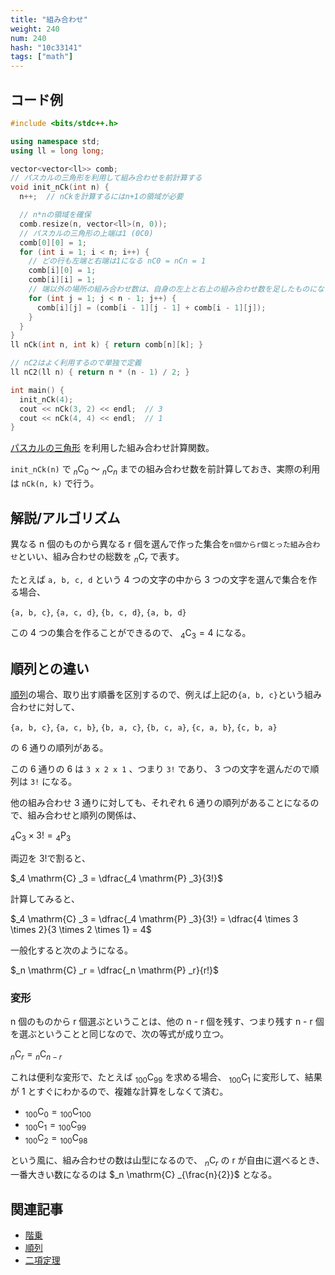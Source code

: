 ```yaml
---
title: "組み合わせ"
weight: 240
num: 240
hash: "10c33141"
tags: ["math"]
---
```


## コード例

```cpp
#include <bits/stdc++.h>

using namespace std;
using ll = long long;

vector<vector<ll>> comb;
// パスカルの三角形を利用して組み合わせを前計算する
void init_nCk(int n) {
  n++;  // nCkを計算するにはn+1の領域が必要

  // n*nの領域を確保
  comb.resize(n, vector<ll>(n, 0));
  // パスカルの三角形の上端は1 (0C0)
  comb[0][0] = 1;
  for (int i = 1; i < n; i++) {
    // どの行も左端と右端は1になる nC0 = nCn = 1
    comb[i][0] = 1;
    comb[i][i] = 1;
    // 端以外の場所の組み合わせ数は、自身の左上と右上の組み合わせ数を足したものになる
    for (int j = 1; j < n - 1; j++) {
      comb[i][j] = (comb[i - 1][j - 1] + comb[i - 1][j]);
    }
  }
}
ll nCk(int n, int k) { return comb[n][k]; }

// nC2はよく利用するので単独で定義
ll nC2(ll n) { return n * (n - 1) / 2; }

int main() {
  init_nCk(4);
  cout << nCk(3, 2) << endl;  // 3
  cout << nCk(4, 4) << endl;  // 1
}
```

[パスカルの三角形](/59bd1ded) を利用した組み合わせ計算関数。

`init_nCk(n)` で $_n \mathrm{C} _0$ ～ $_n \mathrm{C} _n$ までの組み合わせ数を前計算しておき、実際の利用は `nCk(n, k)` で行う。

## 解説/アルゴリズム

異なる n 個のものから異なる r 個を選んで作った集合を`n個からr個とった組み合わせ`といい、組み合わせの総数を $_n \mathrm{C} _r$ で表す。

たとえば `a, b, c, d` という 4 つの文字の中から 3 つの文字を選んで集合を作る場合、

`{a, b, c}`, `{a, c, d}`, `{b, c, d}`, `{a, b, d}`

この 4 つの集合を作ることができるので、 $_4 \mathrm{C} _3 = 4$ になる。

## 順列との違い

[順列](/be4f0af7)の場合、取り出す順番を区別するので、例えば上記の`{a, b, c}`という組み合わせに対して、

`{a, b, c}`, `{a, c, b}`, `{b, a, c}`, `{b, c, a}`, `{c, a, b}`, `{c, b, a}`

の 6 通りの順列がある。

この 6 通りの 6 は `3 x 2 x 1` 、つまり `3!` であり、 3 つの文字を選んだので順列は `3!` になる。

他の組み合わせ 3 通りに対しても、それぞれ 6 通りの順列があることになるので、組み合わせと順列の関係は、

$_4 \mathrm{C} _3 \times 3! = {_4 \mathrm{P} _3}$

両辺を 3!で割ると、

$_4 \mathrm{C} _3 = \dfrac{_4 \mathrm{P} _3}{3!}$

計算してみると、

$_4 \mathrm{C} _3 = \dfrac{_4 \mathrm{P} _3}{3!} = \dfrac{4 \times 3 \times 2}{3 \times 2 \times 1} = 4$

一般化すると次のようになる。

$_n \mathrm{C} _r = \dfrac{_n \mathrm{P} _r}{r!}$

### 変形

n 個のものから r 個選ぶということは、他の n - r 個を残す、つまり残す n - r 個を選ぶということと同じなので、次の等式が成り立つ。

$_n \mathrm{C} _r = {_n \mathrm{C} _{n-r}}$

これは便利な変形で、たとえば $_{100} \mathrm{C} _{99}$ を求める場合、 $_{100} \mathrm{C} _1$ に変形して、結果が 1 とすぐにわかるので、複雑な計算をしなくて済む。

- $_{100} \mathrm{C} _{0} = {_{100} \mathrm{C} _{100}}$
- $_{100} \mathrm{C} _{1} = {_{100} \mathrm{C} _{99}}$
- $_{100} \mathrm{C} _{2} = {_{100} \mathrm{C} _{98}}$

という風に、組み合わせの数は山型になるので、 $_n \mathrm{C} _r$ の r が自由に選べるとき、一番大きい数になるのは $_n \mathrm{C} _{\frac{n}{2}}$ となる。

## 関連記事

- [階乗](/57dbb50c)
- [順列](/be4f0af7)
- [二項定理](/59bd1ded)
